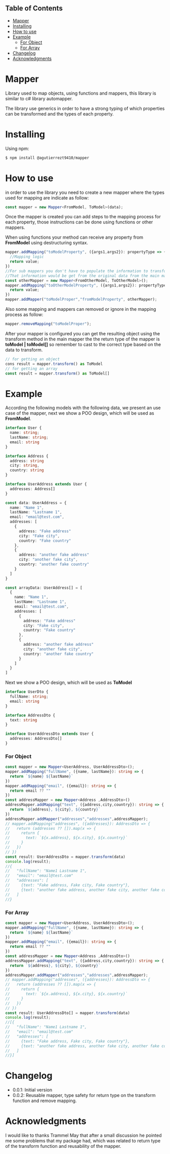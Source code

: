 ## Table of Contents
- [Mapper](#mapper)
- [Installing](#installing)
- [How to use](#how-to-use)
- [Example](#example)
    - [For Object](#for-object)
    - [For Array](#for-array)
- [Changelog](#changelog)
- [Acknowledgments](#acknowledgments)

# Mapper

Library used to map objects, using functions and mappers, this library is similar to c# library automapper.

The library use generics in order to have a strong typing of which properties can be transformed and the types of each property.

# Installing

Using npm:

```bash
$ npm install @agutierrezt9410/mapper
```

# How to use

in order to use the library you need to create a new mapper where the types used for mapping are indicate as follow:

```ts
const mapper = new Mapper<FromModel, ToModel>(data);
```

Once the mapper is created you can add steps to the mapping process for each property, those instructions can be done using functions or other mappers.

When using functions your method can receive any property from **FromModel** using destructuring syntax.

```ts
mapper.addMapping("toModelProperty", ({args1,args2}): propertyType => {
  //Mapping logic
  return value;
})
//For sub mappers you don't have to populate the information to transform.
//That information would be get from the original data from the main mapper.
const otherMapper = new Mapper<FromOtherModel, ToOtherModel>();
mapper.addMapping("toOtherModelProperty", ({args1,args2}): propertyType => {
  return value;
})
mapper.addMapper("toModelProper","fromModelProperty", otherMapper);
```

Also some mapping and mappers can removed or ignore in the mapping process as follow:

```ts
mapper.removeMapping("toModelProper");
```

After your mapper is configured you can get the resulting object using the transform method in the main mapper the the return type of the mapper is **toModel | toModel[]** so remember to cast to the correct type based on the data to transform.

```ts
// for getting an object
cons result = mapper.transform() as ToModel
// for getting an array
const result = mapper.transform() as ToModel[]
```

# Example

According the following models with the following data, we present an use case of the mapper, next we show a POO design, which will be used as **FromModel**.

```ts
interface User {
  name: string;
  lastName: string;
  email: string
}

interface Address {
  address: string
  city: string,
  country: string
}

interface UserAddress extends User {
  addresses: Address[]
}

const data: UserAddress = {
  name: "Name 1",
  lastName: "Lastname 1",
  email: "email@test.com",
  addresses: [
    {
      address: "Fake address"
      city: "Fake city",
      country: "Fake country"
    },
    {
      address: "another fake address"
      city: "another fake city",
      country: "another fake country"
    }
  ]
}

const arrayData: UserAddress[] = [
  {
    name: "Name 1",
    lastName: "Lastname 1",
    email: "email@test.com",
    addresses: [
      {
        address: "Fake address"
        city: "Fake city",
        country: "Fake country"
      },
      {
        address: "another fake address"
        city: "another fake city",
        country: "another fake country"
      }
    ]
  }
]

```

Next we show a POO design, which will be used as **ToModel**

```ts
interface UserDto {
  fullName: string;
  email: string
}

interface AddressDto {
  text: string
}

interface UserAddressDto extends User {
  addresses: AddressDto[]
}
```

### For Object
```ts
const mapper = new Mapper<UserAddress, UserAddressDto>();
mapper.addMapping("fullName", ({name, lastName}): string => {
  return `${name} ${lastName}`
})
mapper.addMapping("email", ({email}): string => {
  return email ?? ""
})
const addressMapper = new Mapper<Address ,AddressDto>()
addressMapper.addMapping("text", ({address,city,country}): string => {
  return `${address}, ${city}, ${country}`
})
addressMapper.addMapper("addresses","addresses",addressMapper);
// mapper.addMapping("addresses", ({addresses}): AddressDto => {
//   return (addresses ?? []).map(x => {
//     return {
//       text: `${x.address}, ${x.city}, ${x.country}`
//     }
//   })
// })
const result: UserAddressDto = mapper.transform(data)
console.log(result);
//{
//   "fullName": "Name1 Lastname 1",
//   "email": "email@test.com"
//   "addresses": [
//     {text: "Fake address, Fake city, Fake country"},
//     {text: "another fake address, another fake city, another fake country"},
//   ]
//}
```

### For Array
```ts
const mapper = new Mapper<UserAddress, UserAddressDto>();
mapper.addMapping("fullName", ({name, lastName}): string => {
  return `${name} ${lastName}`
})
mapper.addMapping("email", ({email}): string => {
  return email ?? ""
})
const addressMapper = new Mapper<Address ,AddressDto>()
addressMapper.addMapping("text", ({address,city,country}): string => {
  return `${address}, ${city}, ${country}`
})
addressMapper.addMapper("addresses","addresses",addressMapper);
// mapper.addMapping("addresses", ({addresses}): AddressDto => {
//   return (addresses ?? []).map(x => {
//     return {
//       text: `${x.address}, ${x.city}, ${x.country}`
//     }
//   })
// })
const result: UserAddressDto[] = mapper.transform(data)
console.log(result);
//[{
//   "fullName": "Name1 Lastname 1",
//   "email": "email@test.com"
//   "addresses": [
//     {text: "Fake address, Fake city, Fake country"},
//     {text: "another fake address, another fake city, another fake country"},
//   ]
//}]
```

# Changelog
- 0.0.1: Initial version
- 0.0.2: Reusable mapper, type safety for return type on the transform function and remove mapping.

# Acknowledgments
I would like to thanks Trammel May that after a small discussion he pointed me some problems that my package had, which was related to return type of the transform function and reusability of the mapper.
